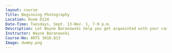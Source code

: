 ```yaml
---
layout: course
Title: Beginning Photography
Location: Room D124
Date-Time: Tuesdays, Sept. 13-Nov. 1, 7-9 p.m.
Description: Let Wayne Baranowski help you get acquainted with your camera. Learn the fundamentals of camera operation, photographic composition, exposure techniques, depth-of-field and how to compose photos using natural and artificial lighting. Several photo techniques will be discussed and participants will practice shooting photos during class. Bring your camera (digital or 35 mm) to class. Even if you are looking to buy a camera, this is a great class to take.
Instructor: Wayne Baranowski
Course-No: ARTS 301D.Q13
Image: dummy.png
---
```


